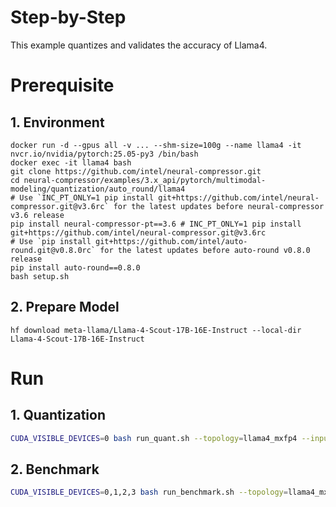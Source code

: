 # Step-by-Step

This example quantizes and validates the accuracy of Llama4.

# Prerequisite

## 1. Environment

```shell
docker run -d --gpus all -v ... --shm-size=100g --name llama4 -it nvcr.io/nvidia/pytorch:25.05-py3 /bin/bash
docker exec -it llama4 bash
git clone https://github.com/intel/neural-compressor.git
cd neural-compressor/examples/3.x_api/pytorch/multimodal-modeling/quantization/auto_round/llama4
# Use `INC_PT_ONLY=1 pip install git+https://github.com/intel/neural-compressor.git@v3.6rc` for the latest updates before neural-compressor v3.6 release
pip install neural-compressor-pt==3.6 # INC_PT_ONLY=1 pip install git+https://github.com/intel/neural-compressor.git@v3.6rc
# Use `pip install git+https://github.com/intel/auto-round.git@v0.8.0rc` for the latest updates before auto-round v0.8.0 release
pip install auto-round==0.8.0
bash setup.sh
```

## 2. Prepare Model

```shell
hf download meta-llama/Llama-4-Scout-17B-16E-Instruct --local-dir Llama-4-Scout-17B-16E-Instruct
```

# Run

## 1. Quantization

```bash
CUDA_VISIBLE_DEVICES=0 bash run_quant.sh --topology=llama4_mxfp4 --input_model=Llama-4-Scout-17B-16E-Instruct/
```


## 2. Benchmark

```bash
CUDA_VISIBLE_DEVICES=0,1,2,3 bash run_benchmark.sh --topology=llama4_mxfp4 --input_model=saved_results/Llama-4-Scout-17B-16E-Instruct-w4g32/ --tasks=piqa --batch_size=1 --tp_size=4
```
